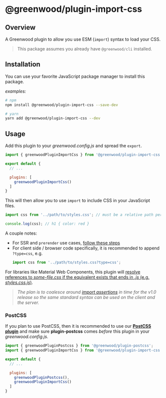 # @greenwood/plugin-import-css

## Overview
A Greenwood plugin to allow you use ESM (`import`) syntax to load your CSS.

> This package assumes you already have `@greenwood/cli` installed.

## Installation
You can use your favorite JavaScript package manager to install this package.

_examples:_
```bash
# npm
npm install @greenwood/plugin-import-css --save-dev

# yarn
yarn add @greenwood/plugin-import-css --dev
```

## Usage
Add this plugin to your _greenwood.config.js_ and spread the `export`.

```javascript
import { greenwoodPluginImportCss } from '@greenwood/plugin-import-css';

export default {
  // ...

  plugins: [
    greenwoodPluginImportCss()
  ]
}
```


This will then allow you to use `import` to include CSS in your JavaScript files.
```js
import css from '../path/to/styles.css'; // must be a relative path per ESM spec

console.log(css); // h1 { color: red }
```

A couple notes:
- For SSR and `prerender` use cases, [follow these steps](/docs/server-rendering/#custom-imports-experimental)
- For client side / browser code specifically, it is recommended to append `?type=css`, e.g. 
  <!-- eslint-disable -->
  ```js
  import css from '../path/to/styles.css?type=css';
  ```

For libraries like Material Web Components, this plugin will [resolve references to _some-file.css_ if the equivalent exists that ends in _.js_ (e.g. _styles.css.js_)](https://github.com/ProjectEvergreen/greenwood/issues/700).

> _The plan is to coalesce around [import assertions](https://github.com/ProjectEvergreen/greenwood/issues/923) in time for the v1.0 release so the same standard syntax can be used on the client and the server._


### PostCSS
If you plan to use PostCSS, then it is recommended to use our [**PostCSS plugin**](https://github.com/ProjectEvergreen/greenwood/tree/master/packages/plugin-postcss) and make sure **plugin-postcss** comes _before_ this plugin in your _greenwood.config.js_.

```javascript
import { greenwoodPluginPostcss } from '@greenwood/plugin-postcss';
import { greenwoodPluginImportCss } from '@greenwood/plugin-import-css';

export default {
  // ...

  plugins: [
    greenwoodPluginPostcss(),
    greenwoodPluginImportCss()
  ]
}
```